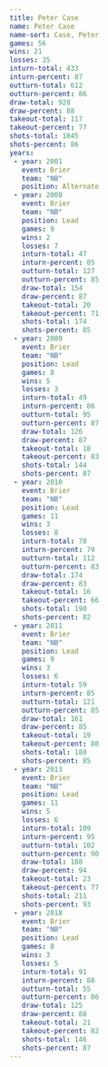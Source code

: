 ```yaml
---
title: Peter Case
name: Peter Case
name-sort: Case, Peter
games: 56
wins: 21
losses: 35
inturn-total: 433
inturn-percent: 87
outturn-total: 612
outturn-percent: 86
draw-total: 928
draw-percent: 88
takeout-total: 117
takeout-percent: 77
shots-total: 1045
shots-percent: 86
years:
 - year: 2001
   event: Brier
   team: "NB"
   position: Alternate
 - year: 2008
   event: Brier
   team: "NB"
   position: Lead
   games: 9
   wins: 2
   losses: 7
   inturn-total: 47
   inturn-percent: 85
   outturn-total: 127
   outturn-percent: 85
   draw-total: 154
   draw-percent: 87
   takeout-total: 20
   takeout-percent: 71
   shots-total: 174
   shots-percent: 85
 - year: 2009
   event: Brier
   team: "NB"
   position: Lead
   games: 8
   wins: 5
   losses: 3
   inturn-total: 49
   inturn-percent: 86
   outturn-total: 95
   outturn-percent: 87
   draw-total: 126
   draw-percent: 87
   takeout-total: 18
   takeout-percent: 83
   shots-total: 144
   shots-percent: 87
 - year: 2010
   event: Brier
   team: "NB"
   position: Lead
   games: 11
   wins: 3
   losses: 8
   inturn-total: 78
   inturn-percent: 79
   outturn-total: 112
   outturn-percent: 83
   draw-total: 174
   draw-percent: 83
   takeout-total: 16
   takeout-percent: 66
   shots-total: 190
   shots-percent: 82
 - year: 2011
   event: Brier
   team: "NB"
   position: Lead
   games: 9
   wins: 3
   losses: 6
   inturn-total: 59
   inturn-percent: 85
   outturn-total: 121
   outturn-percent: 85
   draw-total: 161
   draw-percent: 85
   takeout-total: 19
   takeout-percent: 80
   shots-total: 180
   shots-percent: 85
 - year: 2013
   event: Brier
   team: "NB"
   position: Lead
   games: 11
   wins: 5
   losses: 6
   inturn-total: 109
   inturn-percent: 95
   outturn-total: 102
   outturn-percent: 90
   draw-total: 188
   draw-percent: 94
   takeout-total: 23
   takeout-percent: 77
   shots-total: 211
   shots-percent: 93
 - year: 2018
   event: Brier
   team: "NB"
   position: Lead
   games: 8
   wins: 3
   losses: 5
   inturn-total: 91
   inturn-percent: 88
   outturn-total: 55
   outturn-percent: 86
   draw-total: 125
   draw-percent: 88
   takeout-total: 21
   takeout-percent: 82
   shots-total: 146
   shots-percent: 87
---
```

